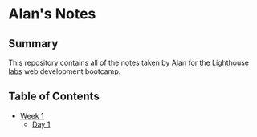 # Alan's Notes
## Summary
This repository contains all of the notes taken by [Alan](https://github.com/Pumpkin-spice-cloud) for the [Lighthouse labs](https://www.lighthouselabs.ca/) web development bootcamp.


## Table of Contents
* [Week 1](/Week_1)
	* [Day 1](/Week_1/Day_1)